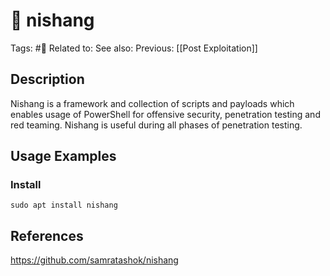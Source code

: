 # 💢 nishang

Tags: #💢
Related to: 
See also: 
Previous: [[Post Exploitation]]

## Description

Nishang is a framework and collection of scripts and payloads which enables usage of PowerShell for offensive security, penetration testing and red teaming. Nishang is useful during all phases of penetration testing.

## Usage Examples

### Install

	sudo apt install nishang

## References

https://github.com/samratashok/nishang